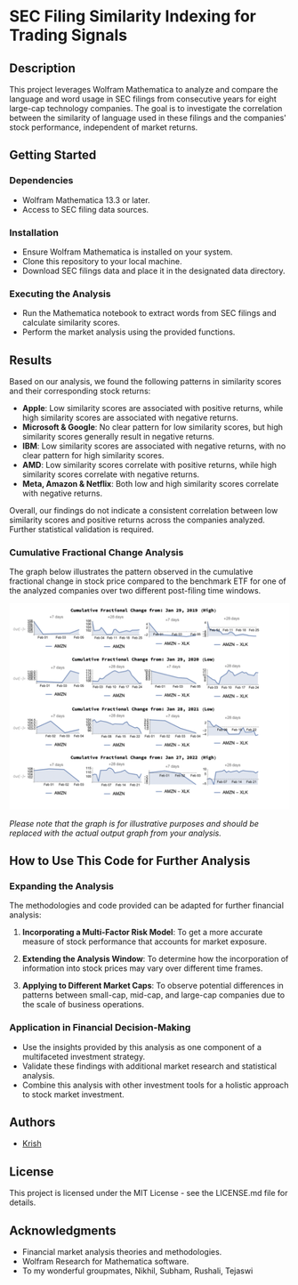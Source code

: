 # SEC Filing Similarity Indexing for Trading Signals

## Description

This project leverages Wolfram Mathematica to analyze and compare the language and word usage in SEC filings from consecutive years for eight large-cap technology companies. The goal is to investigate the correlation between the similarity of language used in these filings and the companies' stock performance, independent of market returns.

## Getting Started

### Dependencies
- Wolfram Mathematica 13.3 or later.
- Access to SEC filing data sources.

### Installation
- Ensure Wolfram Mathematica is installed on your system.
- Clone this repository to your local machine.
- Download SEC filings data and place it in the designated data directory.

### Executing the Analysis
- Run the Mathematica notebook to extract words from SEC filings and calculate similarity scores.
- Perform the market analysis using the provided functions.

## Results

Based on our analysis, we found the following patterns in similarity scores and their corresponding stock returns:

- **Apple**: Low similarity scores are associated with positive returns, while high similarity scores are associated with negative returns.
- **Microsoft & Google**: No clear pattern for low similarity scores, but high similarity scores generally result in negative returns.
- **IBM**: Low similarity scores are associated with negative returns, with no clear pattern for high similarity scores.
- **AMD**: Low similarity scores correlate with positive returns, while high similarity scores correlate with negative returns.
- **Meta, Amazon & Netflix**: Both low and high similarity scores correlate with negative returns.

Overall, our findings do not indicate a consistent correlation between low similarity scores and positive returns across the companies analyzed. Further statistical validation is required.

### Cumulative Fractional Change Analysis
The graph below illustrates the pattern observed in the cumulative fractional change in stock price compared to the benchmark ETF for one of the analyzed companies over two different post-filing time windows.

![Cumulative Fractional Change Analysis](SEC_Filing_Output.png)

*Please note that the graph is for illustrative purposes and should be replaced with the actual output graph from your analysis.*

## How to Use This Code for Further Analysis

### Expanding the Analysis
The methodologies and code provided can be adapted for further financial analysis:

1. **Incorporating a Multi-Factor Risk Model**: To get a more accurate measure of stock performance that accounts for market exposure.

2. **Extending the Analysis Window**: To determine how the incorporation of information into stock prices may vary over different time frames.

3. **Applying to Different Market Caps**: To observe potential differences in patterns between small-cap, mid-cap, and large-cap companies due to the scale of business operations.

### Application in Financial Decision-Making
- Use the insights provided by this analysis as one component of a multifaceted investment strategy.
- Validate these findings with additional market research and statistical analysis.
- Combine this analysis with other investment tools for a holistic approach to stock market investment.

## Authors
- [Krish](gk0001va@gmail.com)

## License
This project is licensed under the MIT License - see the LICENSE.md file for details.

## Acknowledgments
- Financial market analysis theories and methodologies.
- Wolfram Research for Mathematica software.
- To my wonderful groupmates, Nikhil, Subham, Rushali, Tejaswi

